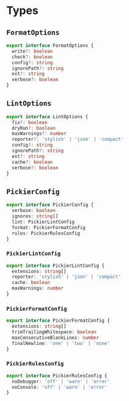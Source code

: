 # Types

## `FormatOptions`

```ts
export interface FormatOptions {
  write?: boolean
  check?: boolean
  config?: string
  ignorePath?: string
  ext?: string
  verbose?: boolean
}
```

## `LintOptions`

```ts
export interface LintOptions {
  fix?: boolean
  dryRun?: boolean
  maxWarnings?: number
  reporter?: 'stylish' | 'json' | 'compact'
  config?: string
  ignorePath?: string
  ext?: string
  cache?: boolean
  verbose?: boolean
}
```

## `PickierConfig`

```ts
export interface PickierConfig {
  verbose: boolean
  ignores: string[]
  lint: PickierLintConfig
  format: PickierFormatConfig
  rules: PickierRulesConfig
}
```

### `PickierLintConfig`

```ts
export interface PickierLintConfig {
  extensions: string[]
  reporter: 'stylish' | 'json' | 'compact'
  cache: boolean
  maxWarnings: number
}
```

### `PickierFormatConfig`

```ts
export interface PickierFormatConfig {
  extensions: string[]
  trimTrailingWhitespace: boolean
  maxConsecutiveBlankLines: number
  finalNewline: 'one' | 'two' | 'none'
}
```

### `PickierRulesConfig`

```ts
export interface PickierRulesConfig {
  noDebugger: 'off' | 'warn' | 'error'
  noConsole: 'off' | 'warn' | 'error'
}
```
